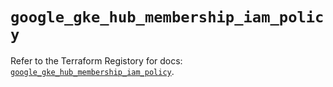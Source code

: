 # `google_gke_hub_membership_iam_policy`

Refer to the Terraform Registory for docs: [`google_gke_hub_membership_iam_policy`](https://registry.terraform.io/providers/hashicorp/google-beta/5.9.0/docs/resources/google_gke_hub_membership_iam_policy).
